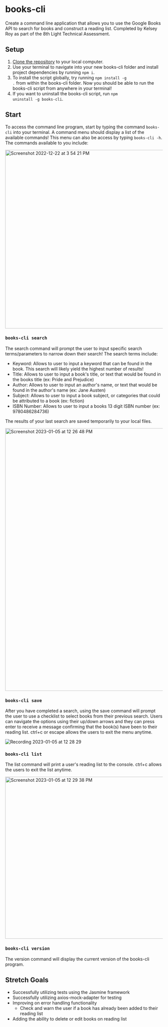 # books-cli
Create a command line application that allows you to use the Google Books API to search for books and construct a reading list. Completed by Kelsey Roy as part of the 8th Light Technical Assessment.

## Setup
1. [Clone the repository](https://docs.github.com/en/repositories/creating-and-managing-repositories/cloning-a-repository) to your local computer.
2. Use your terminal to navigate into your new books-cli folder and install project dependencies by running <code>npm i</code>.
3. To install the script globally, try running <code>npm install -g .</code> from within the books-cli folder. Now you should be able to run the books-cli script from anywhere in your terminal!
4. If you want to uninstall the books-cli script, run <code>npm uninstall -g books-cli</code>.

## Start

To access the command line program, start by typing the command <code>books-cli</code> into your terminal. A command menu should display a list of the available commands! This menu can also be access by typing <code>books-cli -h</code>. The commands available to you include:

<img width="570" alt="Screenshot 2022-12-22 at 3 54 21 PM" src="https://user-images.githubusercontent.com/89801075/209224085-f65b456a-b6d3-4539-a9fb-9b54ecf3b372.png">

### <code>books-cli search</code>
The search command will prompt the user to input specific search terms/parameters to narrow down their search! The search terms include:
* Keyword: Allows to user to input a keyword that can be found in the book. This search will likely yield the highest number of results! 
* Title: Allows to user to input a book's title, or text that would be found in the books title (ex: Pride and Prejudice)
* Author: Allows to user to input an author's name, or text that would be found in the author's name (ex: Jane Austen)
* Subject: Allows to user to input a book subject, or categories that could be attributed to a book (ex: fiction)
* ISBN Number: Allows to user to input a books 13 digit ISBN number (ex: 9780486284736)

The results of your last search are saved temporarily to your local files.

<img width="838" alt="Screenshot 2023-01-05 at 12 26 48 PM" src="https://user-images.githubusercontent.com/89801075/210842833-6b65f782-58ba-4a7e-8789-c1b9da9d1cf2.png">


### <code>books-cli save</code>
After you have completed a search, using the save command will prompt the user to use a checklist to select books from their previous search. Users can navigate the options using their up/down arrows and they can press enter to receive a message confirming that the book(s) have been to their reading list. ctrl+c or escape allows the users to exit the menu anytime.

![Recording 2023-01-05 at 12 28 29](https://user-images.githubusercontent.com/89801075/210843158-d3a23f89-55ca-495a-b77f-701b1e36a467.gif)


### <code>books-cli list</code>
The list command will print a user's reading list to the console. ctrl+c allows the users to exit the list anytime.

<img width="517" alt="Screenshot 2023-01-05 at 12 29 38 PM" src="https://user-images.githubusercontent.com/89801075/210843378-0f87925b-50a9-421c-9195-fbda467eafa8.png">

### <code>books-cli version</code>
The version command will display the current version of the books-cli program.

## Stretch Goals
* Successfully utilizing tests using the Jasmine framework
* Successfully utilizing axios-mock-adapter for testing
* Improving on error handling functionality
  * Check and warn the user if a book has already been added to their reading list
* Adding the ability to delete or edit books on reading list
